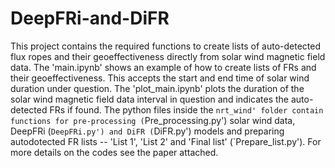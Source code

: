 # DeepFRi-and-DiFR
This project contains the required functions to create lists of auto-detected flux ropes and their geoeffectiveness directly from solar wind magnetic field data.
The 'main.ipynb' shows an example of how to create lists of FRs and their geoeffectiveness. This accepts the start and end time of solar wind duration under question.
The 'plot_main.ipynb' plots the duration of the solar wind magnetic field data interval in question and indicates the auto-detected FRs if found. 
The python files inside the `nrt_wind' folder contain functions for pre-processing (`Pre_processing.py') solar wind data, DeepFRi (`DeepFRi.py') and DiFR (`DiFR.py') models and preparing autodotected FR lists -- 'List 1', 'List 2' and 'Final list' (`Prepare_list.py'). 
For more details on the codes see the paper attached.
